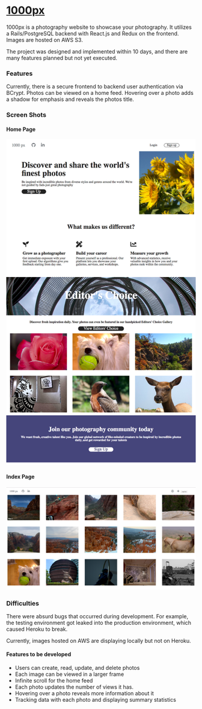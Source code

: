 # [1000px](https://asd-1000pix.herokuapp.com/)


1000px is a photography website to showcase your photography. It utilizes a Rails/PostgreSQL backend with React.js and Redux on the frontend. Images are hosted on AWS S3.

The project was designed and implemented within 10 days, and there are many features planned but not yet executed. 

### Features

Currently, there is a secure frontend to backend user authentication via BCrypt. Photos can be viewed on a home feed. Hovering over a photo adds a shadow for emphasis and reveals the photos title.

### Screen Shots

#### Home Page 

![Home Page](readme_assets/home.jpg)

#### Index Page

![Index Page](readme_assets/index.png)

### Difficulties 

  There were absurd bugs that occurred during development. For example, the testing environment got leaked into the production environment, which caused Heroku to break.

  Currently, images hosted on AWS are displaying locally but not on Heroku.


#### Features to be developed

  * Users can create, read, update, and delete photos
  * Each image can be viewed in a larger frame
  * Infinite scroll for the home feed 
  * Each photo updates the number of views it has.
  * Hovering over a photo reveals more information about it
  * Tracking data with each photo and displaying summary statistics

